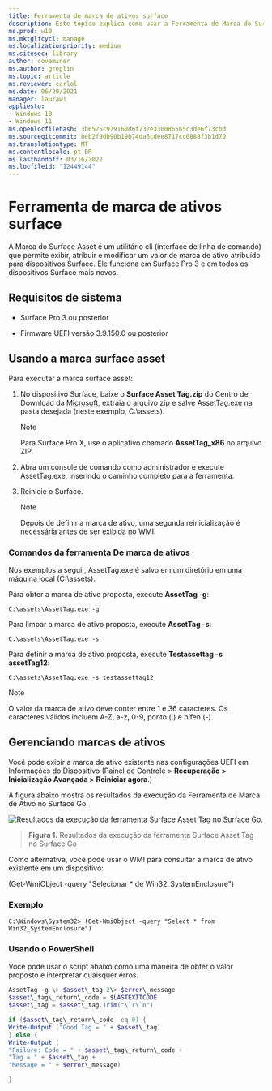 ```yaml
---
title: Ferramenta de marca de ativos surface
description: Este tópico explica como usar a Ferramenta de Marca do Surface Asset.
ms.prod: w10
ms.mktglfcycl: manage
ms.localizationpriority: medium
ms.sitesec: library
author: coveminer
ms.author: greglin
ms.topic: article
ms.reviewer: carlol
ms.date: 06/29/2021
manager: laurawi
appliesto:
- Windows 10
- Windows 11
ms.openlocfilehash: 3b6525c979160d6f732e330086565c3de6f73cbd
ms.sourcegitcommit: beb2f9db90b19b74da6cdee8717cc0888f3b1d70
ms.translationtype: MT
ms.contentlocale: pt-BR
ms.lasthandoff: 03/16/2022
ms.locfileid: "12449144"
---
```

# <a name="surface-asset-tag-tool"></a>Ferramenta de marca de ativos surface

A Marca do Surface Asset é um utilitário cli (interface de linha de comando) que permite exibir, atribuir e modificar um valor de marca de ativo atribuído para dispositivos Surface. Ele funciona em Surface Pro 3 e em todos os dispositivos Surface mais novos.

## <a name="system-requirements"></a>Requisitos de sistema

- Surface Pro 3 ou posterior

- Firmware UEFI versão 3.9.150.0 ou posterior

## <a name="using-surface-asset-tag"></a>Usando a marca surface asset

Para executar a marca surface asset:

1. No dispositivo Surface, baixe o **Surface Asset Tag.zip** do Centro de Download da [Microsoft](https://www.microsoft.com/download/details.aspx?id=46703), extraia o arquivo zip e salve AssetTag.exe na pasta desejada (neste exemplo, C:\\assets).

    > [!NOTE]
    > Para Surface Pro X, use o aplicativo chamado **AssetTag_x86** no arquivo ZIP.

2. Abra um console de comando como administrador e execute AssetTag.exe, inserindo o caminho completo para a ferramenta.

3. Reinicie o Surface.

    > [!NOTE]
    > Depois de definir a marca de ativo, uma segunda reinicialização é necessária antes de ser exibida no WMI.

### <a name="asset-tag-tool-commands"></a>Comandos da ferramenta De marca de ativos

Nos exemplos a seguir, AssetTag.exe é salvo em um diretório em uma máquina local (C:\assets).

Para obter a marca de ativo proposta, execute **AssetTag -g**:

```console
C:\assets\AssetTag.exe -g
```

Para limpar a marca de ativo proposta, execute **AssetTag -s**:

```console
C:\assets\AssetTag.exe -s
```

Para definir a marca de ativo proposta, execute **Testassettag -s assetTag12**:

```
C:\assets\AssetTag.exe -s testassettag12
```

>[!NOTE]
>O valor da marca de ativo deve conter entre 1 e 36 caracteres. Os caracteres válidos incluem A-Z, a-z, 0-9, ponto (.) e hífen (-).

## <a name="managing-asset-tags"></a>Gerenciando marcas de ativos

Você pode exibir a marca de ativo existente nas configurações UEFI em Informações do Dispositivo (Painel de Controle > **Recuperação > Inicialização Avançada > Reiniciar agora**.)

A figura abaixo mostra os resultados da execução da Ferramenta de Marca de Ativo no Surface Go.

![Resultados da execução da ferramenta Surface Asset Tag no Surface Go.](images/assettag-fig1.png)

> **Figura 1.** Resultados da execução da ferramenta Surface Asset Tag no Surface Go

Como alternativa, você pode usar o WMI para consultar a marca de ativo existente em um dispositivo:

(Get-WmiObject -query "Selecionar * de Win32_SystemEnclosure")

### <a name="example"></a>Exemplo

```console
C:\Windows\System32> (Get-WmiObject -query "Select * from Win32_SystemEnclosure")
```
  
### <a name="using-powershell"></a>Usando o PowerShell

Você pode usar o script abaixo como uma maneira de obter o valor proposto e interpretar quaisquer erros.

```powershell
AssetTag -g \> $asset\_tag 2\> $error\_message  
$asset\_tag\_return\_code = $LASTEXITCODE  
$asset\_tag = $asset\_tag.Trim("\`r\`n")

if ($asset\_tag\_return\_code -eq 0) {  
Write-Output ("Good Tag = " + $asset\_tag)  
} else {  
Write-Output (  
"Failure: Code = " + $asset\_tag\_return\_code +  
"Tag = " + $asset\_tag +  
"Message = " + $error\_message)

}
```
